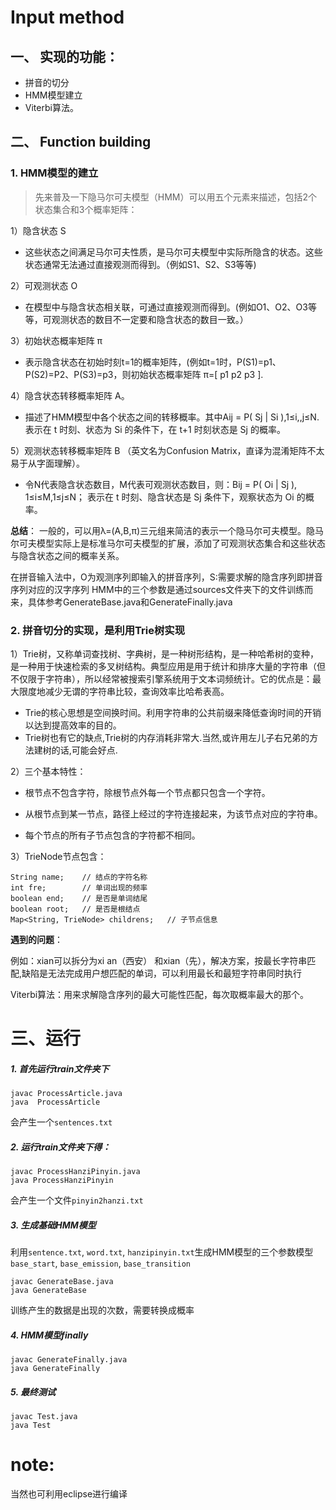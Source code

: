 # Input method
 
## 一、 实现的功能：

- 拼音的切分
- HMM模型建立
- Viterbi算法。

## 二、 Function building

### 1. HMM模型的建立

> 先来普及一下隐马尔可夫模型（HMM）可以用五个元素来描述，包括2个状态集合和3个概率矩阵：

1）隐含状态 S

- 这些状态之间满足马尔可夫性质，是马尔可夫模型中实际所隐含的状态。这些状态通常无法通过直接观测而得到。（例如S1、S2、S3等等)

2）可观测状态 O

- 在模型中与隐含状态相关联，可通过直接观测而得到。(例如O1、O2、O3等等，可观测状态的数目不一定要和隐含状态的数目一致。）

3）初始状态概率矩阵 π

- 表示隐含状态在初始时刻t=1的概率矩阵，(例如t=1时，P(S1)=p1、P(S2)=P2、P(S3)=p3，则初始状态概率矩阵 π=[ p1 p2 p3 ].

4）隐含状态转移概率矩阵 A。

- 描述了HMM模型中各个状态之间的转移概率。其中Aij = P( Sj | Si ),1≤i,,j≤N. 表示在 t 时刻、状态为 Si 的条件下，在 t+1 时刻状态是 Sj 的概率。

5）观测状态转移概率矩阵 B （英文名为Confusion Matrix，直译为混淆矩阵不太易于从字面理解）。

- 令N代表隐含状态数目，M代表可观测状态数目，则：Bij = P( Oi | Sj ), 1≤i≤M,1≤j≤N； 表示在 t 时刻、隐含状态是 Sj 条件下，观察状态为 Oi 的概率。

**总结**：
一般的，可以用λ=(A,B,π)三元组来简洁的表示一个隐马尔可夫模型。隐马尔可夫模型实际上是标准马尔可夫模型的扩展，添加了可观测状态集合和这些状态与隐含状态之间的概率关系。

在拼音输入法中，O为观测序列即输入的拼音序列，S:需要求解的隐含序列即拼音序列对应的汉字序列
HMM中的三个参数是通过sources文件夹下的文件训练而来，具体参考GenerateBase.java和GenerateFinally.java

### 2. 拼音切分的实现，是利用Trie树实现

1）Trie树，又称单词查找树、字典树，是一种树形结构，是一种哈希树的变种，是一种用于快速检索的多叉树结构。典型应用是用于统计和排序大量的字符串（但不仅限于字符串），所以经常被搜索引擎系统用于文本词频统计。它的优点是：最大限度地减少无谓的字符串比较，查询效率比哈希表高。
   - Trie的核心思想是空间换时间。利用字符串的公共前缀来降低查询时间的开销以达到提高效率的目的。
   - Trie树也有它的缺点,Trie树的内存消耗非常大.当然,或许用左儿子右兄弟的方法建树的话,可能会好点.
   
2）三个基本特性：　　

- 根节点不包含字符，除根节点外每一个节点都只包含一个字符。　

- 从根节点到某一节点，路径上经过的字符连接起来，为该节点对应的字符串。

- 每个节点的所有子节点包含的字符都不相同。

3）TrieNode节点包含：

```
String name;    // 结点的字符名称
int fre;        // 单词出现的频率
boolean end;    // 是否是单词结尾
boolean root;   // 是否是根结点
Map<String, TrieNode> childrens;   // 子节点信息
```
	
**遇到的问题**：

例如：xian可以拆分为xi an（西安） 和xian（先），解决方案，按最长字符串匹配,缺陷是无法完成用户想匹配的单词，可以利用最长和最短字符串同时执行

Viterbi算法：用来求解隐含序列的最大可能性匹配，每次取概率最大的那个。

# 三、运行

##### 1. 首先运行train文件夹下
```
javac ProcessArticle.java      
java  ProcessArticle  
```
会产生一个`sentences.txt`

##### 2. 运行train文件夹下得：
```
javac ProcessHanziPinyin.java  
java ProcessHanziPinyin
```
会产生一个文件`pinyin2hanzi.txt`

##### 3. 生成基础HMM模型

利用`sentence.txt`, `word.txt`, `hanzipinyin.txt`生成HMM模型的三个参数模型`base_start`, `base_emission`, `base_transition`
```
javac GenerateBase.java   
java GenerateBase
```
训练产生的数据是出现的次数，需要转换成概率

##### 4. HMM模型finally
```
javac GenerateFinally.java  
java GenerateFinally
```

##### 5. 最终测试
```
javac Test.java  
java Test
```
# note:
当然也可利用eclipse进行编译
	

